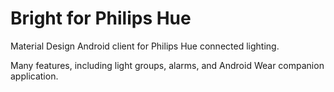# Bright for Philips Hue

Material Design Android client for Philips Hue connected lighting.

Many features, including light groups, alarms, and Android Wear companion application.
